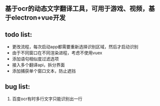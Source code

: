 ## 基于ocr的动态文字翻译工具，可用于游戏、视频，基于electron+vue开发  


## todo list:
- 更改流程，每次启动app都需要重新选择识别区域，然后才启动识别
- 由于不同窗口在不同渲染进程，考虑不使用vuex
- 添加语句相似度过滤选项
- 接入多个翻译api，拆分界面
- 添加捕获单个窗口文本，防止遮挡

## bug list:
1. 百度ocr有时多行文字只能识别出一行
